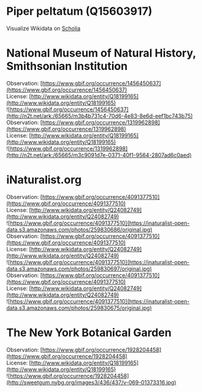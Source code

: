 
Piper peltatum (Q15603917)
==========================
  
Visualize Wikidata on [Scholia](https://scholia.toolforge.org/taxon/Q15603917)
# National Museum of Natural History, Smithsonian Institution
  
Observation: [https://www.gbif.org/occurrence/1456450637](https://www.gbif.org/occurrence/1456450637)  
License: [http://www.wikidata.org/entity/Q18199165](http://www.wikidata.org/entity/Q18199165)  
![https://www.gbif.org/occurrence/1456450637](http://n2t.net/ark:/65665/m3b4b731c4-70d6-4e83-8e6d-eef1bc743b75)  
Observation: [https://www.gbif.org/occurrence/1319962898](https://www.gbif.org/occurrence/1319962898)  
License: [http://www.wikidata.org/entity/Q18199165](http://www.wikidata.org/entity/Q18199165)  
![https://www.gbif.org/occurrence/1319962898](http://n2t.net/ark:/65665/m3c9091d7e-0371-40f1-9564-2807ad6c0aed)
# iNaturalist.org
  
Observation: [https://www.gbif.org/occurrence/4091377510](https://www.gbif.org/occurrence/4091377510)  
License: [http://www.wikidata.org/entity/Q24082749](http://www.wikidata.org/entity/Q24082749)  
![https://www.gbif.org/occurrence/4091377510](https://inaturalist-open-data.s3.amazonaws.com/photos/259830686/original.jpg)  
Observation: [https://www.gbif.org/occurrence/4091377510](https://www.gbif.org/occurrence/4091377510)  
License: [http://www.wikidata.org/entity/Q24082749](http://www.wikidata.org/entity/Q24082749)  
![https://www.gbif.org/occurrence/4091377510](https://inaturalist-open-data.s3.amazonaws.com/photos/259830697/original.jpg)  
Observation: [https://www.gbif.org/occurrence/4091377510](https://www.gbif.org/occurrence/4091377510)  
License: [http://www.wikidata.org/entity/Q24082749](http://www.wikidata.org/entity/Q24082749)  
![https://www.gbif.org/occurrence/4091377510](https://inaturalist-open-data.s3.amazonaws.com/photos/259830675/original.jpg)
# The New York Botanical Garden
  
Observation: [https://www.gbif.org/occurrence/1928204458](https://www.gbif.org/occurrence/1928204458)  
License: [http://www.wikidata.org/entity/Q18199165](http://www.wikidata.org/entity/Q18199165)  
![https://www.gbif.org/occurrence/1928204458](http://sweetgum.nybg.org/images3/436/437/v-069-01373316.jpg)